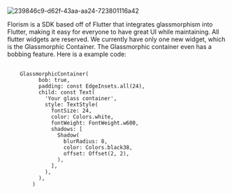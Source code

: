 ![239846c9-d62f-43aa-aa24-723801116a42](https://github.com/user-attachments/assets/54d9e31e-c54e-4f6a-af9b-e780664230ee)

Florism is a SDK based off of Flutter that integrates glassmorphism into Flutter, making it easy for everyone to have great UI while maintaining. All flutter widgets are reserved.
We currently have only one new widget, which is the Glassmorphic Container. The Glassmorphic container even has a bobbing feature.
Here is a example code:
<pre>
  <code>
    GlassmorphicContainer(
          bob: true,
          padding: const EdgeInsets.all(24),
          child: const Text(
            'Your glass container',
            style: TextStyle(
              fontSize: 24,
              color: Colors.white,
              fontWeight: FontWeight.w600,
              shadows: [
                Shadow(
                  blurRadius: 8,
                  color: Colors.black38,
                  offset: Offset(2, 2),
                ),
              ],
            ),
          ),
        )
  </code>
</pre>
